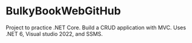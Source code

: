 # BulkyBookWebGitHub
Project to practice .NET Core. Build a CRUD application with MVC. Uses .NET 6, Visual studio 2022, and SSMS. 
